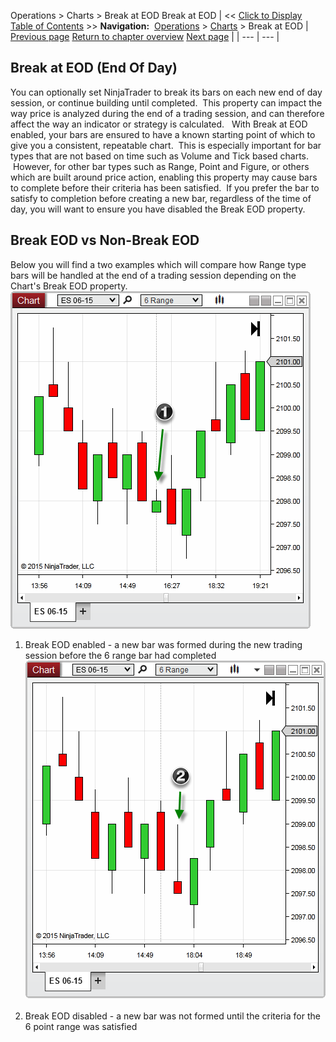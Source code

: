 ﻿
Operations > Charts > Break at EOD
Break at EOD
| << [Click to Display Table of Contents](break_at_eod.md) >> **Navigation:**     [Operations](operations.md) > [Charts](charts.md) > Break at EOD | [Previous page](how_trade_executions_are_plott.md) [Return to chapter overview](charts.md) [Next page](order_flow_plus.md) |
| --- | --- |
## Break at EOD (End Of Day)
You can optionally set NinjaTrader to break its bars on each new end of day session, or continue building until completed.  This property can impact the way price is analyzed during the end of a trading session, and can therefore affect the way an indicator or strategy is calculated.
 
With Break at EOD enabled, your bars are ensured to have a known starting point of which to give you a consistent, repeatable chart.  This is especially important for bar types that are not based on time such as Volume and Tick based charts.  However, for other bar types such as Range, Point and Figure, or others which are built around price action, enabling this property may cause bars to complete before their criteria has been satisfied.  If you prefer the bar to satisfy to completion before creating a new bar, regardless of the time of day, you will want to ensure you have disabled the Break EOD property.
 
## Break EOD vs Non-Break EOD
Below you will find a two examples which will compare how Range type bars will be handled at the end of a trading session depending on the Chart's Break EOD property.
 
![Break_EOD](break_eod.png)
 
1. Break EOD enabled - a new bar was formed during the new trading session before the 6 range bar had completed
 
![Break_EOD_Off](break_eod_off.png)
 
2. Break EOD disabled - a new bar was not formed until the criteria for the 6 point range was satisfied

